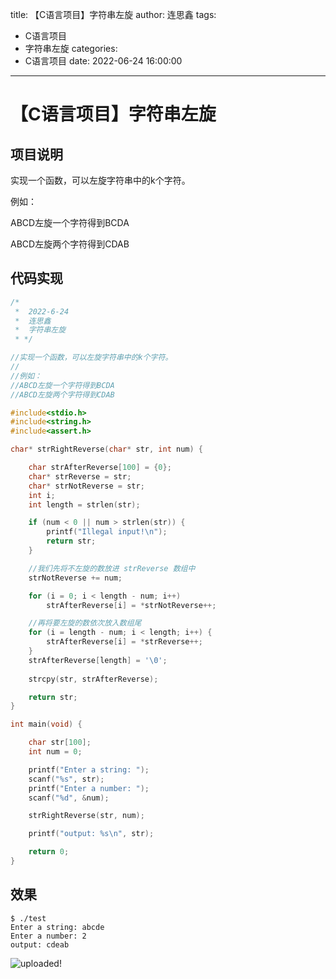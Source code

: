 title: 【C语言项目】字符串左旋
author: 连思鑫
tags:
  - C语言项目
  - 字符串左旋
categories:
  - C语言项目
date: 2022-06-24 16:00:00
---
# 【C语言项目】字符串左旋


## 项目说明
实现一个函数，可以左旋字符串中的k个字符。

例如：

ABCD左旋一个字符得到BCDA

ABCD左旋两个字符得到CDAB

## 代码实现

```c++
/*
 *  2022-6-24
 *  连思鑫
 *  字符串左旋
 * */

//实现一个函数，可以左旋字符串中的k个字符。
//
//例如：
//ABCD左旋一个字符得到BCDA
//ABCD左旋两个字符得到CDAB

#include<stdio.h>
#include<string.h>
#include<assert.h>

char* strRightReverse(char* str, int num) {

	char strAfterReverse[100] = {0};
	char* strReverse = str;
	char* strNotReverse = str;
	int i;
	int length = strlen(str);

	if (num < 0 || num > strlen(str)) {
		printf("Illegal input!\n");
		return str;
	}

	//我们先将不左旋的数放进 strReverse 数组中
	strNotReverse += num;

	for (i = 0; i < length - num; i++)
		strAfterReverse[i] = *strNotReverse++;

	//再将要左旋的数依次放入数组尾
	for (i = length - num; i < length; i++) {
		strAfterReverse[i] = *strReverse++;
	}
	strAfterReverse[length] = '\0';
	
	strcpy(str, strAfterReverse);

	return str;
}

int main(void) {

	char str[100];
	int num = 0;

	printf("Enter a string: ");
	scanf("%s", str);
	printf("Enter a number: ");
	scanf("%d", &num);

	strRightReverse(str, num);

	printf("output: %s\n", str);

	return 0;
}

```

## 效果

```shell
$ ./test
Enter a string: abcde
Enter a number: 2
output: cdeab
```


![uploaded!](/images/2022-6-24-00009.png)





